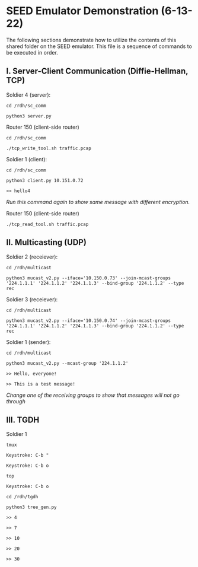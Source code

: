 # SEED Emulator Demonstration (6-13-22)
The following sections demonstrate how to utilize the contents of this shared folder on the SEED emulator. This file is a sequence of commands to be executed in order.
## I. Server-Client Communication (Diffie-Hellman, TCP)
Soldier 4 (server):
```
cd /rdh/sc_comm
```
```
python3 server.py 
```
Router 150 (client-side router)
```
cd /rdh/sc_comm
```
```
./tcp_write_tool.sh traffic.pcap
```
Soldier 1 (client):
```
cd /rdh/sc_comm
```
```
python3 client.py 10.151.0.72
```
```
>> hello4
```
*Run this command again to show same message with different encryption.*

Router 150 (client-side router)
```
./tcp_read_tool.sh traffic.pcap
```
## II. Multicasting (UDP)
Soldier 2 (receiever):
```
cd /rdh/multicast
```
```
python3 mucast_v2.py --iface='10.150.0.73' --join-mcast-groups '224.1.1.1' '224.1.1.2' '224.1.1.3' --bind-group '224.1.1.2' --type rec
```
Soldier 3 (receiever):
```
cd /rdh/multicast
```
```
python3 mucast_v2.py --iface='10.150.0.74' --join-mcast-groups '224.1.1.1' '224.1.1.2' '224.1.1.3' --bind-group '224.1.1.2' --type rec
```
Soldier 1 (sender):
```
cd /rdh/multicast
```
```
python3 mucast_v2.py --mcast-group '224.1.1.2'
```
```
>> Hello, everyone!
```
```
>> This is a test message!
```
*Change	one of the receiving groups to show that messages will not go through*

## III. TGDH
Soldier 1
```
tmux
```
```
Keystroke: C-b "
```
```
Keystroke: C-b o
```
```
top
```
```
Keystroke: C-b o
```
```
cd /rdh/tgdh
```
```
python3 tree_gen.py
```
```
>> 4
```
```
>> 7
```
```
>> 10
```
```
>> 20
```
```
>> 30
```
